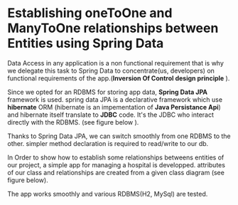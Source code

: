 # Establishing oneToOne and ManyToOne relationships between Entities using Spring Data

  Data Access in any application is a non functional requirement that is why we delegate this task to Spring Data to concentrate(us, developers)
on functional requirements of the app.(**Inversion Of Control design principle** ).

  Since we opted for an RDBMS for storing app data, **Spring Data JPA** framework is used. spring data JPA is a declarative framework which use **hibernate**
ORM  (hibernate is an impementation of **Java Persistance Api**) and hibernate itself translate to **JDBC** code.  It's the JDBC who interact directly with 
the RDBMS. (see figure below ). 
  
  Thanks to Spring Data JPA, we can switch smoothly from one RDBMS to the other. simpler method declaration is required to read/write to our db.

  In Order to show how to establish some relationships betweens entities of our project, a simple app for managing a hospital is developped. attributes of our class
and relationships are created from a given class diagram (see figure below).

  The app works smoothly and various RDBMS(H2, MySql) are tested.
